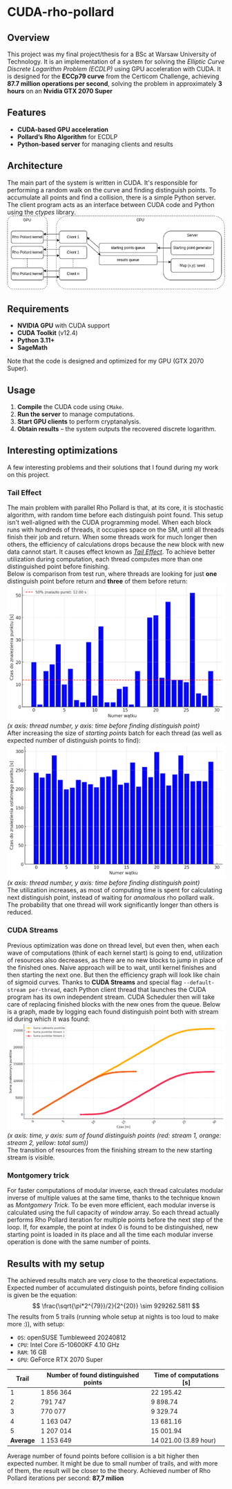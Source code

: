 # CUDA-rho-pollard

## Overview

This project was my final project/thesis for a BSc at Warsaw University of Technology.
It is an implementation of a system for solving the _Elliptic Curve Discrete Logarithm Problem (ECDLP)_
using GPU acceleration with CUDA. It is designed for the **ECCp79 curve**
from the Certicom Challenge, achieving **87.7 million operations per second**,
solving the problem in approximately **3 hours** on an **Nvidia GTX 2070 Super**

## Features

- **CUDA-based GPU acceleration**
- **Pollard’s Rho Algorithm** for ECDLP
- **Python-based server** for managing clients and results

## Architecture

The main part of the system is written in CUDA. It's responsible for performing a random walk on the curve
and finding distinguish points. To accumulate all points and find a collision,
there is a simple Python server. The client program acts as an interface between
CUDA code and Python using the _ctypes_ library.
![Arch](./img/arch.png)

## Requirements

- **NVIDIA GPU** with CUDA support
- **CUDA Toolkit** (v12.4)
- **Python 3.11+**
- **SageMath**

Note that the code is designed and optimized for my GPU (GTX 2070 Super).

## Usage

1. **Compile** the CUDA code using `CMake`.
2. **Run the server** to manage computations.
3. **Start GPU clients** to perform cryptanalysis.
4. **Obtain results** – the system outputs the recovered discrete logarithm.

## Interesting optimizations

A few interesting problems and their solutions that I found during my
work on this project.

### Tail Effect

The main problem with parallel Rho Pollard is that,
at its core, it is stochastic algorithm,
with random time before each distinguish point found.
This setup isn't well-aligned with the CUDA programming model.
When each block runs with hundreds of threads, it occupies space on the SM, until all threads
finish their job and return. When some threads work for much longer then others,
the efficiency of calculations drops because the new block with new data cannot start.
It causes effect known as
[_Tail Effect_](https://developer.nvidia.com/blog/cuda-pro-tip-minimize-the-tail-effect/).
To achieve better utilization during computation,
each thread computes
more than one distinguished point before finishing.\
Below is comparison from test run, where threads are looking for just **one**
distinguish point before return and **three** of them before return:
![Tail effect one point](./img/tail_effect.png)
_(x axis: thread number, y axis: time before finding distinguish point)_\
After increasing the size of _starting points_ batch for each thread
(as well as expected number of distinguish points to find):
![Tail effect three points](./img/tail_effect_3_17.png)
_(x axis: thread number, y axis: time before finding distinguish point)_\
The utilization increases, as most of computing time is spent for calculating next distinguish point,
instead of waiting for _anomalous_ rho pollard walk. The probability that one thread
will work significantly longer than others is reduced.

### CUDA Streams

Previous optimization was done on thread level, but even then, when each wave of computations
(think of each kernel start) is going to end, utilization of resources also decreases, as there
are no new blocks to jump in place of the finished ones. Naive approach will be to wait,
until kernel finishes and then starting the next one. But then the efficiency graph will
look like chain of sigmoid curves. Thanks to **CUDA Streams** and special flag `--default-stream per-thread`,
each Python client thread that launches the CUDA program has its own independent stream. CUDA Scheduler then
will take care of replacing finished blocks with the new ones from the queue.
Below is a graph, made by logging each found distinguish point
both with stream id during which it was found:
![](/img/streams.png)
_(x axis: time, y axis: sum of found distinguish points (red: stream 1, orange: stream 2, yellow: total sum))_\
The transition of resources from the finishing stream to the new starting stream is visible.

### Montgomery trick

For faster computations of modular inverse, each thread calculates
modular inverse of multiple values at the same time, thanks to the technique
known as _Montgomery Trick_. To be even more efficient, each modular inverse is calculated
using the full capacity of _window_ array. So each thread actually performs Rho Pollard iteration for multiple points before the next step of the loop.
If, for example, the point at index 0 is found to be distinguished,
new starting point is loaded in its place and all the time each modular inverse operation is
done with the same number of points.

## Results with my setup

The achieved results match are very close to the theoretical expectations.
Expected number of accumulated distinguish points, before finding collision is given
be the equation:
$$
\frac{\sqrt{\pi*2^{79}}/2}{2^{20}} \sim 929262.5811
$$
The results from 5 trails (running whole setup at nights is too loud to make more :)), with
setup:
- `OS`: openSUSE Tumbleweed 20240812
- `CPU`: Intel Core i5-10600KF 4.10 GHz
- `RAM`: 16 GB
- `GPU`: GeForce RTX 2070 Super

| Trail       | Number of found distinguished points | Time of computations [s] |
| ----------- | ------------------------------------ | ------------------------ |
| 1           | 1 856 364                            | 22 195.42                |
| 2           | 791 747                              | 9 898.74                 |
| 3           | 770 077                              | 9 329.74                 |
| 4           | 1 163 047                            | 13 681.16                |
| 5           | 1 207 014                            | 15 001.94                |
| **Average** | 1 153 649                            | 14 021.00 (3.89 hour)    |

Average number of found points before collision is a bit
higher then expected number. It might be due to small number of trails,
and with more of them, the result will be closer to the theory.
Achieved number of Rho Pollard iterations per second: **87,7 milion**
